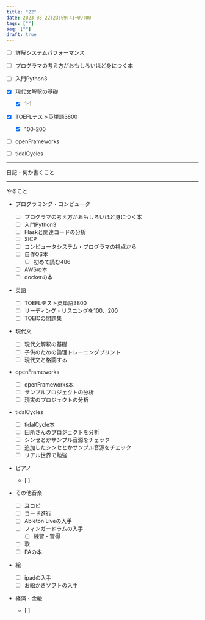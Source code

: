 ```yaml
---
title: "22"
date: 2023-08-22T23:09:41+09:00
tags: [""]
seq: [""]
draft: true
---
```


- [ ] 詳解システムパフォーマンス
- [ ] プログラマの考え方がおもしろいほど身につく本
- [ ] 入門Python3
- [x] 現代文解釈の基礎
  - [x] 1-1
- [x] TOEFLテスト英単語3800
  - [x] 100-200
- [ ] openFrameworks
- [ ] tidalCycles


---------------------------------------------
日記・何か書くこと











----------------------------------------------
やること

- プログラミング・コンピュータ
  - [ ] プログラマの考え方がおもしろいほど身につく本
  - [ ] 入門Python3
  - [ ] Flaskと関連コードの分析
  - [ ] SICP
  - [ ] コンピュータシステム・プログラマの視点から
  - [ ] 自作OS本
    - [ ] 初めて読む486
  - [ ] AWSの本
  - [ ] dockerの本

- 英語
  - [ ] TOEFLテスト英単語3800
  - [ ] リーディング・リスニングを100、200
  - [ ] TOEICの問題集

- 現代文
  - [ ] 現代文解釈の基礎
  - [ ] 子供のための論理トレーニングプリント
  - [ ] 現代文と格闘する

- openFrameworks
  - [ ] openFrameworks本
  - [ ] サンプルプロジェクトの分析
  - [ ] 現実のプロジェクトの分析
  
- tidalCycles
  - [ ] tidalCycle本
  - [ ] 田所さんのプロジェクトを分析
  - [ ] シンセとかサンプル音源をチェック
  - [ ] 追加したシンセとかサンプル音源をチェック
  - [ ] リアル世界で勉強

- ピアノ
  - [ ]

- その他音楽
  - [ ] 耳コピ
  - [ ] コード進行
  - [ ] Ableton Liveの入手
  - [ ] フィンガードラムの入手
    - [ ] 練習・習得
  - [ ] 歌
  - [ ] PAの本

- 絵
  - [ ] ipadの入手
  - [ ] お絵かきソフトの入手
  
- 経済・金融
  - [ ] 